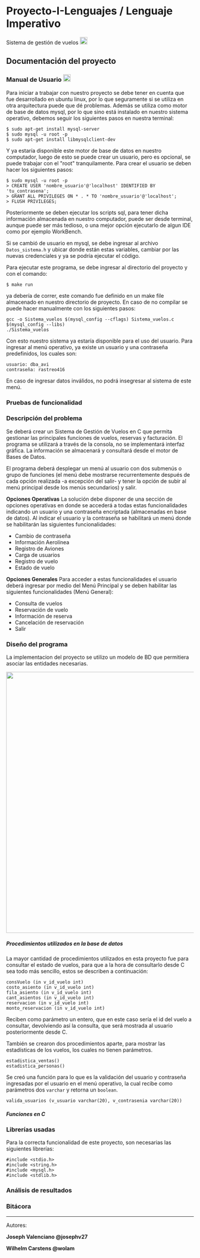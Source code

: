 # Proyecto-I-Lenguajes / Lenguaje Imperativo
Sistema de gestión de vuelos <img src=https://seeklogo.com/images/A/airplane-logo-6885950420-seeklogo.com.png width =20 height=20>


## Documentación del proyecto

### Manual de Usuario <img src= https://raw.githubusercontent.com/fabiospampinato/vscode-terminals/master/resources/logo.png width =20 height=20>

Para iniciar a trabajar con nuestro proyecto se debe tener en cuenta que fue desarrollado en ubuntu linux,
por lo que seguramente si se utiliza en otra arquitectura puede que dé problemas. Además se utiliza como
motor de base de datos mysql, por lo que sino está instalado en nuestro sistema operativo, debemos seguir
los siguientes pasos en nuestra terminal:

``` 
$ sudo apt-get install mysql-server
$ sudo mysql -u root -p
$ sudo apt-get install libmysqlclient-dev
```
Y ya estaría disponible este motor de base de datos en nuestro computador, luego de esto se puede crear
un usuario, pero es opcional, se puede trabajar con el "root" tranquilamente. Para crear el usuario se deben hacer
los siguientes pasos:
```
$ sudo mysql -u root -p
> CREATE USER 'nombre_usuario'@'localhost' IDENTIFIED BY 'tu_contrasena';
> GRANT ALL PRIVILEGES ON * . * TO 'nombre_usuario'@'localhost';
> FLUSH PRIVILEGES;
```
Posteriormente se deben ejecutar los scripts sql, para tener dicha información almacenada en nuestro computador, 
puede ser desde terminal, aunque puede ser más tedioso, o una mejor opción ejecutarlo de algun IDE 
como por ejemplo WorkBench. 

Si se cambió de usuario en mysql, se debe ingresar al archivo `Datos_sistema.h` y ubicar donde están estas variables,
cambiar por las nuevas credenciales y ya se podría ejecutar el código.

Para ejecutar este programa, se debe ingresar al directorio del proyecto y con el comando:
``` 
$ make run 
```   
ya debería de correr, este comando fue definido en un make file almacenado en nuestro directorio de proyecto. En caso
de no compilar se puede hacer manualmente con los siguientes pasos:
```
gcc -o Sistema_vuelos $(mysql_config --cflags) Sistema_vuelos.c $(mysql_config --libs)
./Sistema_vuelos
```
Con esto nuestro sistema ya estaría disponible para el uso del usuario. Para ingresar al menú operativo,
ya existe un usuario y una contraseña predefinidos, los cuales son:
```
usuario: dba_avi
contraseña: rastreo416
```
En caso de ingresar datos inválidos, no podrá insegresar al sistema de este menú.

### Pruebas de funcionalidad

### Descripción del problema

Se deberá crear un Sistema de Gestión de Vuelos en C que permita gestionar las principales
funciones de vuelos, reservas y facturación. El programa se utilizará a través de la consola, no se
implementará interfaz gráfica. La información se almacenará y consultará desde el motor de Bases
de Datos.

El programa deberá desplegar un menú al usuario con dos submenús o grupo de funciones (el
menú debe mostrarse recurrentemente después de cada opción realizada -a excepción del salir- y
tener la opción de subir al menú principal desde los menús secundarios) y salir.

**Opciones Operativas**
La solución debe disponer de una sección de opciones operativas en donde se accederá a todas
estas funcionalidades indicando un usuario y una contraseña encriptada (almacenadas en base de
datos).
Al indicar el usuario y la contraseña se habilitará un menú donde se habilitarán las siguientes
funcionalidades:

* Cambio de contraseña
* Información Aerolínea
* Registro de Aviones
* Carga de usuarios
* Registro de vuelo
* Estado de vuelo

**Opciones Generales**
Para acceder a estas funcionalidades el usuario deberá ingresar por medio del Menú Principal y se
deben habilitar las siguientes funcionalidades (Menú General):
* Consulta de vuelos
* Reservación de vuelo
* Información de reserva
* Cancelación de reservación
* Salir

### Diseño del programa

La implementacion del proyecto se utilizo un modelo de BD que permitiera asociar las entidades necesarias.

<img src= "https://github.com/Wolam/Proyecto-I-Lenguajes/blob/master/documentacion/Gestor_Vuelos-ER.png" width =900 height=700>

##### Procedimientos utilizados en la base de datos
La mayor cantidad de procedimientos utilizados en esta proyecto fue para consultar el estado de vuelos, 
para que a la hora de consultarlo desde C sea todo más sencillo, estos se describen a continuación:
```
consVuelo (in v_id_vuelo int)
costo_asiento (in v_id_vuelo int)
fila_asiento (in v_id_vuelo int)
cant_asientos (in v_id_vuelo int)
reservacion (in v_id_vuelo int)
monto_reservacion (in v_id_vuelo int)
```
Reciben como parámetro un entero, que en este caso sería el id del vuelo a consultar, 
devolviendo así la consulta, que será mostrada al usuario posteriormente desde C.

También se crearon dos procedimientos aparte, para mostrar las estadísticas de los vuelos,
los cuales no tienen parámetros.
```
estadistica_ventas()
estadistica_personas()
```
Se creó una función para lo que es la validación del usuario y contraseña ingresadas por el usuario
en el menú operativo, la cual recibe como parámetros dos `varchar` y retorna un `boolean`.
```
valida_usuarios (v_usuario varchar(20), v_contrasenia varchar(20))
```

##### Funciones en C


### Librerías usadas
Para la correcta funcionalidad de este proyecto, son necesarias las siguientes librerías:
```
#include <stdio.h>
#include <string.h>
#include <mysql.h>
#include <stdlib.h>
```
### Análisis de resultados

### Bitácora

---
Autores:

**Joseph Valenciano @josephv27**

**Wilhelm Carstens @wolam**

